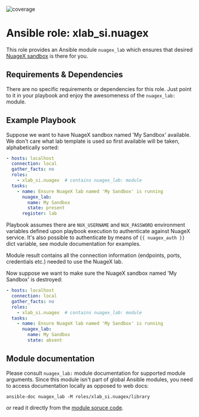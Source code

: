![coverage](https://img.shields.io/badge/python-2.7%20|%203.6-blue.svg)

# Ansible role: xlab_si.nuagex
This role provides an Ansible module `nuagex_lab` which ensures that desired
[NuageX sandbox](https://experience.nuagenetworks.net) is there for you.

## Requirements & Dependencies
There are no specific requirements or dependencies for this role. Just point to
it in your playbook and enjoy the awesomeness of the `nuagex_lab:` module.

## Example Playbook
Suppose we want to have NuageX sandbox named 'My Sandbox' available. We don't
care what lab template is used so first available will be taken, alphabetically
sorted:

```yaml
- hosts: localhost
  connection: local
  gather_facts: no
  roles:
    - xlab_si.nuagex  # contains nuagex_lab: module
  tasks:
    - name: Ensure NuageX lab named 'My Sandbox' is running
      nuagex_lab:
        name: My Sandbox
        state: present
      register: lab
```

Playbook assumes there are `NUX_USERNAME` and `NUX_PASSWORD` environment variables
defined upon playbook execution to authenticate against NuageX service. It's also
possible to authenticate by means of `{{ nuagex_auth }}` dict variable, see module
documentation for examples.

Module result contains all the connection information (endpoints, ports, credentials
etc.) needed to use the NuageX lab.

Now suppose we want to make sure the NuageX sandbox named 'My Sandbox' is
destroyed:

```yaml
- hosts: localhost
  connection: local
  gather_facts: no
  roles:
    - xlab_si.nuagex  # contains nuagex_lab: module
  tasks:
    - name: Ensure NuageX lab named 'My Sandbox' is running
      nuagex_lab:
        name: My Sandbox
        state: absent
```

## Module documentation
Please consult `nuagex_lab:` module documentation for supported module arguments.
Since this module isn't part of global Ansible modules, you need to access
documentation locally as opposed to web docs:

```
ansible-doc nuagex_lab -M roles/xlab_si.nuagex/library
```

or read it directly from the [module soruce code](./library/nuagex_lab.py).

 


